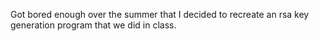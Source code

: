Got bored enough over the summer that I decided to recreate an rsa key generation program that we did in class.
